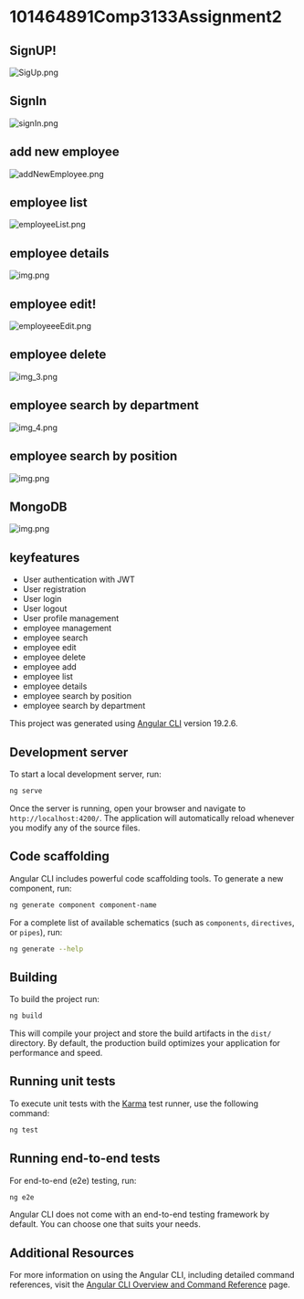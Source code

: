 # 101464891Comp3133Assignment2
## SignUP!
![SigUp.png](public/assets/images/SigUp.png)

## SignIn
![signIn.png](public/assets/images/signIn.png)


## add new employee
![addNewEmployee.png](public/assets/images/addNewEmployee.png)
## employee list
![employeeList.png](public/assets/images/employeeList.png)
## employee details
![img.png](public/assets/images/employeeDetails.png)
## employee edit!
![employeeeEdit.png](public/assets/images/employeeeEdit.png)
## employee delete
![img_3.png](public/assets/images/employeeDelete.png)
## employee search by department
![img_4.png](public/assets/images/employeeSearch.png)
## employee search by position
![img.png](public/assets/images/img.png)
## MongoDB
![img.png](public/assets/images/mogodb.png)


## keyfeatures
- User authentication with JWT
- User registration
- User login
- User logout
- User profile management
- employee management
- employee search
- employee edit
- employee delete
- employee add
- employee list
- employee details
- employee search by position
- employee search by department





This project was generated using [Angular CLI](https://github.com/angular/angular-cli) version 19.2.6.

## Development server

To start a local development server, run:

```bash
ng serve
```

Once the server is running, open your browser and navigate to `http://localhost:4200/`. The application will automatically reload whenever you modify any of the source files.

## Code scaffolding

Angular CLI includes powerful code scaffolding tools. To generate a new component, run:

```bash
ng generate component component-name
```

For a complete list of available schematics (such as `components`, `directives`, or `pipes`), run:

```bash
ng generate --help
```

## Building

To build the project run:

```bash
ng build
```

This will compile your project and store the build artifacts in the `dist/` directory. By default, the production build optimizes your application for performance and speed.

## Running unit tests

To execute unit tests with the [Karma](https://karma-runner.github.io) test runner, use the following command:

```bash
ng test
```

## Running end-to-end tests

For end-to-end (e2e) testing, run:

```bash
ng e2e
```

Angular CLI does not come with an end-to-end testing framework by default. You can choose one that suits your needs.

## Additional Resources

For more information on using the Angular CLI, including detailed command references, visit the [Angular CLI Overview and Command Reference](https://angular.dev/tools/cli) page.
